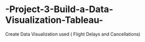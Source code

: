 # -Project-3-Build-a-Data-Visualization-Tableau-
Create Data Visualization used ( Flight Delays and Cancellations)
